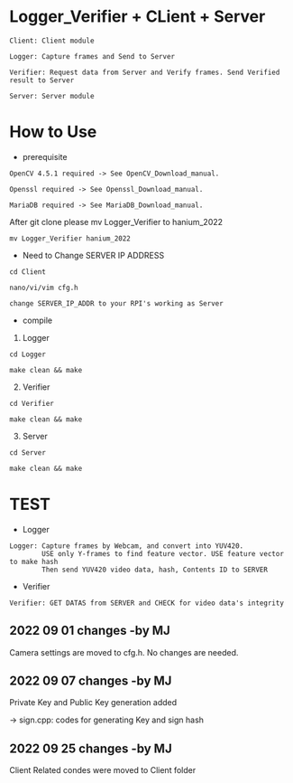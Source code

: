 # Logger_Verifier + CLient + Server
```
Client: Client module
```
```
Logger: Capture frames and Send to Server
```
```
Verifier: Request data from Server and Verify frames. Send Verified result to Server
```
```
Server: Server module
```
# How to Use
+ prerequisite
```
OpenCV 4.5.1 required -> See OpenCV_Download_manual.

Openssl required -> See Openssl_Download_manual.

MariaDB required -> See MariaDB_Download_manual.
```

After git clone please mv Logger_Verifier to hanium_2022
```
mv Logger_Verifier hanium_2022
```

+ Need to Change SERVER IP ADDRESS
```
cd Client
```
```
nano/vi/vim cfg.h
```
```
change SERVER_IP_ADDR to your RPI's working as Server
```
+ compile 
1. Logger
```
cd Logger 
```
```
make clean && make
```
2. Verifier
```
cd Verifier
```
```
make clean && make
```
3. Server
```
cd Server
```
```
make clean && make
```
# TEST
+ Logger
```
Logger: Capture frames by Webcam, and convert into YUV420.
        USE only Y-frames to find feature vector. USE feature vector to make hash
        Then send YUV420 video data, hash, Contents ID to SERVER
```
+ Verifier
```
Verifier: GET DATAS from SERVER and CHECK for video data's integrity
```
## 2022 09 01 changes -by MJ
Camera settings are moved to cfg.h. No changes are needed.

## 2022 09 07 changes -by MJ
Private Key and Public Key generation added

-> sign.cpp: codes for generating Key and sign hash

## 2022 09 25 changes -by MJ
Client Related condes were moved to Client folder

